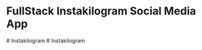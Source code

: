 # FullStack Instakilogram Social Media App
#   I n s t a k i l o g r a m  
 #   I n s t a k i l o g r a m  
 